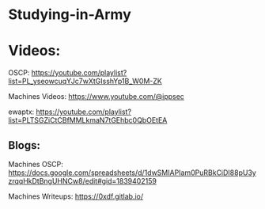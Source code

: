 # Studying-in-Army

# Videos:
OSCP: https://youtube.com/playlist?list=PL_yseowcuqYJc7wXtGIsshYp1B_W0M-ZK

Machines Videos: https://www.youtube.com/@ippsec

ewaptx: https://youtube.com/playlist?list=PLTSGZiCtCBfMMLkmaN7tGEhbc0QbOEtEA

## Blogs:
Machines OSCP: https://docs.google.com/spreadsheets/d/1dwSMIAPIam0PuRBkCiDI88pU3yzrqqHkDtBngUHNCw8/edit#gid=1839402159

Machines Writeups: https://0xdf.gitlab.io/


